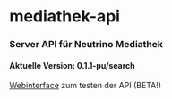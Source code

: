 # mediathek-api
###  Server API für Neutrino Mediathek 
#### Aktuelle Version: 0.1.1-pu/search

[Webinterface](https://api.dev.debug.coolithek.slknet.de/api.html) zum testen der API (BETA!)

